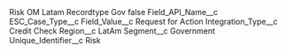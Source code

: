<?xml version="1.0" encoding="UTF-8"?>
<CustomMetadata xmlns="http://soap.sforce.com/2006/04/metadata" xmlns:xsi="http://www.w3.org/2001/XMLSchema-instance" xmlns:xsd="http://www.w3.org/2001/XMLSchema">
    <label>Risk OM Latam Recordtype Gov</label>
    <protected>false</protected>
    <values>
        <field>Field_API_Name__c</field>
        <value xsi:type="xsd:string">ESC_Case_Type__c</value>
    </values>
    <values>
        <field>Field_Value__c</field>
        <value xsi:type="xsd:string">Request for Action</value>
    </values>
    <values>
        <field>Integration_Type__c</field>
        <value xsi:type="xsd:string">Credit Check</value>
    </values>
    <values>
        <field>Region__c</field>
        <value xsi:type="xsd:string">LatAm</value>
    </values>
    <values>
        <field>Segment__c</field>
        <value xsi:type="xsd:string">Government</value>
    </values>
    <values>
        <field>Unique_Identifier__c</field>
        <value xsi:type="xsd:string">Risk</value>
    </values>
</CustomMetadata>
